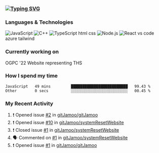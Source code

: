 ### [![Typing SVG](https://readme-typing-svg.herokuapp.com?vCenter=true&multiline=true&height=70&lines=Hi%2C+I'm+James+%F0%9F%91%8B;Currently+looking+for+work+%F0%9F%92%BC)](https://git.io/typing-svg)

### Languages & Technologies

![JavaScript](https://img.shields.io/badge/-JavaScript-000?&logo=JavaScript)
![C++](https://img.shields.io/badge/-C++-000?&logo=c%2b%2b&logoColor=00599C)
![TypeScript](https://img.shields.io/badge/-TypeScript-000?&logo=TypeScript)
html
css
![Node.js](https://img.shields.io/badge/-Node.js-000?&logo=node.js)
![React](https://img.shields.io/badge/React-20232A?style=for-the-badge&logo=react&logoColor=61DAFB)
vs code
azure
tailwind

### Currently working on

OGPC '22 Website representing THS

### How I spend my time

<!--START_SECTION:waka-->

```text
JavaScript   49 mins         █████████████████████████   99.43 %
Other        0 secs          ░░░░░░░░░░░░░░░░░░░░░░░░░   00.45 %
```

<!--END_SECTION:waka-->

### My Recent Activity
<!--START_SECTION:activity-->
1. ❗️ Opened issue [#2](https://github.com/gitJamoo/gitJamoo/issues/2) in [gitJamoo/gitJamoo](https://github.com/gitJamoo/gitJamoo)
2. ❗️ Opened issue [#10](https://github.com/gitJamoo/systemResetWebsite/issues/10) in [gitJamoo/systemResetWebsite](https://github.com/gitJamoo/systemResetWebsite)
3. ❗️ Closed issue [#1](https://github.com/gitJamoo/systemResetWebsite/issues/1) in [gitJamoo/systemResetWebsite](https://github.com/gitJamoo/systemResetWebsite)
4. 🗣 Commented on [#1](https://github.com/gitJamoo/systemResetWebsite/issues/1) in [gitJamoo/systemResetWebsite](https://github.com/gitJamoo/systemResetWebsite)
5. ❗️ Opened issue [#1](https://github.com/gitJamoo/gitJamoo/issues/1) in [gitJamoo/gitJamoo](https://github.com/gitJamoo/gitJamoo)
<!--END_SECTION:activity-->

<!-- using waka time, https://github.com/athul/waka-readme, shields, and profile activity updater)
